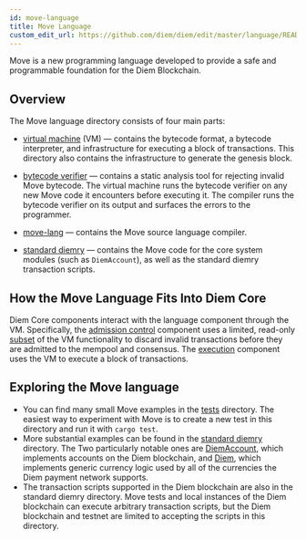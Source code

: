 ```yaml
---
id: move-language
title: Move Language
custom_edit_url: https://github.com/diem/diem/edit/master/language/README.md
---
```



Move is a new programming language developed to provide a safe and programmable foundation for the Diem Blockchain.

## Overview

The Move language directory consists of four main parts:

- [virtual machine](vm/) (VM) &mdash; contains the bytecode format, a bytecode interpreter, and infrastructure for executing a block of transactions. This directory also contains the infrastructure to generate the genesis block.

- [bytecode verifier](bytecode-verifier/) &mdash; contains a static analysis tool for rejecting invalid Move bytecode. The virtual machine runs the bytecode verifier on any new Move code it encounters before executing it. The compiler runs the bytecode verifier on its output and surfaces the errors to the programmer.

- [move-lang](move-lang/) &mdash; contains the Move source language compiler.

- [standard diemry](stdlib/) &mdash; contains the Move code for the core system modules (such as `DiemAccount`), as well as the standard diemry transaction scripts.

## How the Move Language Fits Into Diem Core

Diem Core components interact with the language component through the VM. Specifically, the [admission control](../admission_control/) component uses a limited, read-only [subset](../vm_validator/) of the VM functionality to discard invalid transactions before they are admitted to the mempool and consensus. The [execution](../execution/) component uses the VM to execute a block of transactions.

## Exploring the Move language

- You can find many small Move examples in the [tests](move-lang/tests/functional/) directory. The easiest way to experiment with Move is to create a new test in this directory and run it with `cargo test`.
- More substantial examples can be found in the [standard diemry](stdlib/modules) directory. The Two particularly notable ones are [DiemAccount](stdlib/modules/diem_account.move), which implements accounts on the Diem blockchain, and [Diem](stdlib/modules/diem.move), which implements generic currency logic used by all of the currencies the Diem payment network supports.
- The transaction scripts supported in the Diem blockchain are also in the standard diemry directory. Move tests and local instances of the Diem blockchain can execute arbitrary transaction scripts, but the Diem blockchain and testnet are limited to accepting the scripts in this directory.
